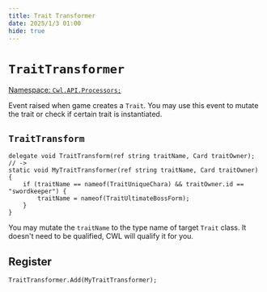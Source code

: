 ```yaml
---
title: Trait Transformer
date: 2025/1/3 01:00
hide: true
---
```


# `TraitTransformer`

[Namespace: `Cwl.API.Processors;`](https://github.com/gottyduke/Elin.Plugins/tree/master/CustomWhateverLoader/API/Processors)

Event raised when game creates a `Trait`. You may use this event to mutate the trait or check if certain trait is instantiated.

## `TraitTransform`

```cs:no-line-numbers
delegate void TraitTransform(ref string traitName, Card traitOwner);
// ->
static void MyTraitTransformer(ref string traitName, Card traitOwner)
{
    if (traitName == nameof(TraitUniqueChara) && traitOwner.id == "swordkeeper") {
        traitName = nameof(TraitUltimateBossForm);
    }
}
```

You may mutate the `traitName` to the type name of target `Trait` class. It doesn't need to be qualified, CWL will qualify it for you.

## Register

```cs:no-line-numbers
TraitTransformer.Add(MyTraitTransformer);
```